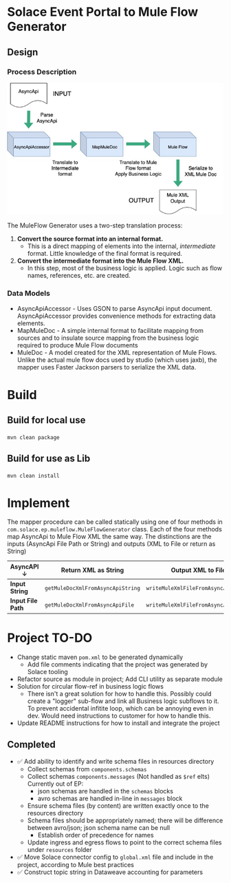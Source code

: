 # Solace Event Portal to Mule Flow Generator

## Design

### Process Description
![AsyncApi to MuleFlow Generator Process](images/Solace-EP-to-Mule-Process.jpg)

The MuleFlow Generator uses a two-step translation process:
1. **Convert the source format into an internal format.**
    - This is a direct mapping of elements into the internal, *intermediate* format. Little knowledge of the final format is required.
2. **Convert the intermediate format into the Mule Flow XML.**
    - In this step, most of the business logic is applied. Logic such as flow names, references, etc. are created.

### Data Models

* AsyncApiAccessor - Uses GSON to parse AsyncApi input document. AsyncApiAccessor provides convenience methods for extracting data elements.
* MapMuleDoc - A simple internal format to facilitate mapping from sources and to insulate source mapping from the business logic required to produce Mule Flow documents
* MuleDoc - A model created for the XML representation of Mule Flows. Unlike the actual mule flow docs used by studio (which uses jaxb), the mapper uses Faster Jackson parsers to serialize the XML data.

# Build

## Build for local use
`mvn clean package`

## Build for use as Lib
`mvn clean install`

# Implement

The mapper procedure can be called statically using one of four methods in `com.solace.ep.muleflow.MuleFlowGenerator` class. Each of the four methods map AsyncApi to Mule Flow XML the same way. The distinctions are the inputs (AsyncApi File Path or String) and outputs (XML to File or return as String)

|**AsyncAPI &darr;**|**Return XML as String**|**Output XML to File**|
|---|---|---|
|**Input String**|`getMuleDocXmlFromAsyncApiString`|`writeMuleXmlFileFromAsyncApiString`|
|**Input File Path**|`getMuleDocXmlFromAsyncApiFile`|`writeMuleXmlFileFromAsyncApiFile`|

# Project TO-DO

- Change static maven `pom.xml` to be generated dynamically
    - Add file comments indicating that the project was generated by Solace tooling
- Refactor source as module in project; Add CLI utility as separate module
- Solution for circular flow-ref in business logic flows
    - There isn't a great solution for how to handle this. Possibly could create a "logger" sub-flow and link all Business logic subflows to it. To prevent accidental infitite loop, which can be annoying even in dev. Would need instructions to customer for how to handle this.
- Update README instructions for how to install and integrate the project

## Completed

- &#9989; Add ability to identify and write schema files in resources directory
    - Collect schemas from `components.schemas`
    - Collect schemas `components.messages` (Not handled as `$ref` elts) Currently out of EP:
        - json schemas are handled in the `schemas` blocks
        - avro schemas are handled in-line in `messages` block
    - Ensure schema files (by content) are written exactly once to the resources directory
    - Schema files should be appropriately named; there will be difference between avro/json; json schema name can be null
        - Establish order of precedence for names
    - Update ingress and egress flows to point to the correct schema files under `resources` folder
- &#9989; Move Solace connector config to `global.xml` file and include in the project, according to Mule best practices
- &#9989; Construct topic string in Dataweave accounting for parameters
